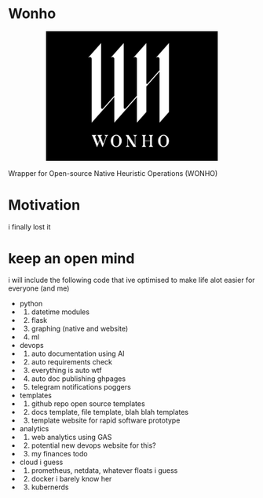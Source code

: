 # Wonho
<p align="center">
  <img src="readme.png" width="350" title="keep an open mind girl">
</p>

Wrapper for Open-source Native Heuristic Operations (WONHO)

# Motivation

i finally lost it

# keep an open mind
i will include the following code that ive optimised to make life alot easier for everyone (and me)



- python
- 1. datetime modules
- 2. flask
- 3. graphing (native and website)
- 4. ml
- devops
- 1. auto documentation using AI
- 2. auto requirements check
- 3. everything is auto wtf
- 4. auto doc publishing ghpages
- 5. telegram notifications poggers
- templates
- 1. github repo open source templates
- 2. docs template, file template, blah blah templates
- 3. template website for rapid software prototype
- analytics
- 1. web analytics using GAS
- 2. potential new devops website for this?
- 3. my finances
todo
- cloud i guess
- 1. prometheus, netdata, whatever floats i guess
- 2. docker i barely know her
- 3. kubernerds

